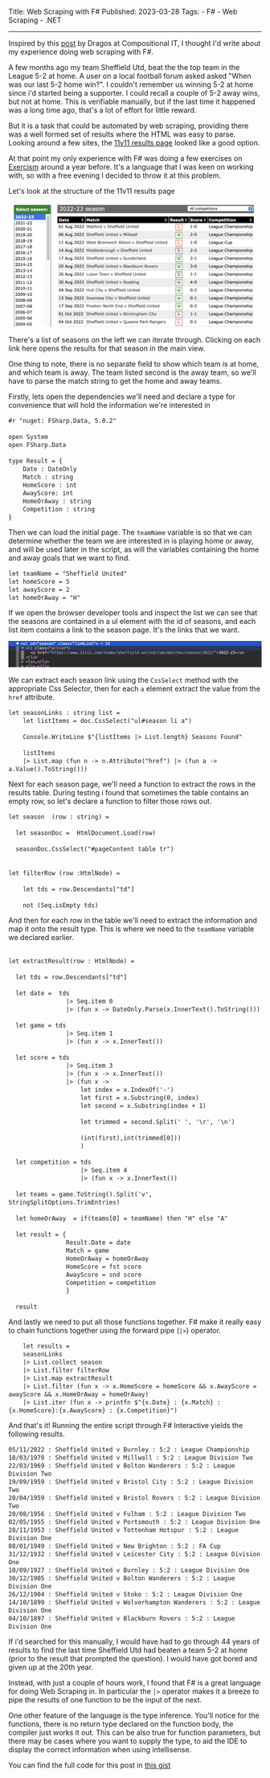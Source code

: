 Title: Web Scraping with F#
Published: 2023-03-28
Tags: 
    - F#
    - Web Scraping
    - .NET

---

Inspired by this [post]("https://www.compositional-it.com/news-blog/web-scraping-with-f/") by Dragos at Compositional IT, I thought I'd write about my experience doing web scraping with F#.

A few months ago my team Sheffield Utd,  beat the the top team in the League 5-2 at home. A user on a local football forum asked asked "When was our last 5-2 home win?". I couldn't remember us winning 5-2 at home since i'd started being a supporter. I could recall a couple of 5-2 away wins, but not at home. This is verifiable manually, but if the last time it happened was a long time ago, that's a lot of effort for little reward.

But it is a task that could be automated by web scraping, providing there was a well formed set of results where the HTML was easy to parse. Looking around a few sites, the [11v11 results page]("https://www.11v11.com/teams/sheffield-united/tab/matches/") looked like a good option.

At that point my only experience with F# was doing a few exercises on [Exercism]("https://exercism.org/tracks/fsharp") around a year before. It's a language that I was keen on working with, so with a free evening I decided to throw it at this problem.

Let's look at the structure of the 11v11 results page

<img src="../images/blog/web-scraping-with-fsharp/11v11Results.png" class="img-fluid" title="The 11 v 11 results page showing the structure" alt="The 11 v 11 results page showing the structure"/>  

<br>

There's a list of seasons on the left we can iterate through. Clicking on each link here opens the results for that season in the main view.

One thing to note, there is no separate field to show which team is at home, and which team is away. The team listed second is the away team, so we'll have to parse the match string to get the home and away teams.

Firstly, lets open the dependencies we'll need and declare a type for convenience that will hold the information we're interested in

```
#r "nuget: FSharp.Data, 5.0.2"

open System
open FSharp.Data

type Result = {
    Date : DateOnly
    Match : string
    HomeScore : int
    AwayScore: int
    HomeOrAway : string
    Competition : string
}  

```
 Then we can load the initial page. The `teamName` variable is so that we can determine whether the team we are interested in is playing home or away, and will be used later in the script, as will the variables containing the home and away goals that we want to find.

```
let teamName = "Sheffield United"
let homeScore = 5
let awayScore = 2
let homeOrAway = "H"
```

If we open the browser developer tools and inspect the list we can see that the seasons are contained in a ul element with the id of seasons, and each list item contains a link to the season page. It's the links that we want.

<img src="../images/blog/web-scraping-with-fsharp/seasonlinks.png" class="img-fluid" title="Dev Tools showing the Ul for the seasons" alt="Dev Tools showing the Ul for the seasons"/>  

<br>

We can extract each season link using the `CssSelect` method with the appropriate Css Selector, then for each `a` element extract the value from the `href` attribute.

```
let seasonLinks : string list =
    let listItems = doc.CssSelect("ul#season li a")
    
    Console.WriteLine $"{listItems |> List.length} Seasons Found"
    
    listItems
    |> List.map (fun n -> n.Attribute("href") |> (fun a -> a.Value().ToString())) 
```

Next for each season page, we'll need a function to extract the rows in the results table. During testing i found that sometimes the table contains an empty row, so let's declare a function to filter those rows out.

```
let season  (row : string) =

  let seasonDoc =  HtmlDocument.Load(row)
 
  seasonDoc.CssSelect("#pageContent table tr")
  

let filterRow (row :HtmlNode) =
   
    let tds = row.Descendants["td"]
   
    not (Seq.isEmpty tds)
```


And then for each row in the table we'll need to extract the information and map it onto the result type. This is where we need to the `teamName` variable we declared earlier.

```

let extractResult(row : HtmlNode) =
 
  let tds = row.Descendants["td"]
 
  let date =  tds
                |> Seq.item 0
                |> (fun x -> DateOnly.Parse(x.InnerText().ToString()))
 
  let game = tds
                |> Seq.item 1
                |> (fun x -> x.InnerText())
         
  let score = tds
                |> Seq.item 3
                |> (fun x -> x.InnerText())
                |> (fun x ->
                    let index = x.IndexOf('-')
                    let first = x.Substring(0, index)
                    let second = x.Substring(index + 1)
                   
                    let trimmed = second.Split(' ', '\r', '\n')
                   
                    (int(first),int(trimmed[0]))
                    )
               
  let competition = tds
                    |> Seq.item 4
                    |> (fun x -> x.InnerText())
                   
  let teams = game.ToString().Split('v', StringSplitOptions.TrimEntries)
 
  let homeOrAway  = if(teams[0] = teamName) then "H" else "A"
 
  let result = {
                Result.Date = date
                Match = game
                HomeOrAway = homeOrAway
                HomeScore = fst score
                AwayScore = snd score
                Competition = competition
                }
                   
  result

```



And lastly we need to put all those functions together. F# make it really easy to chain functions together using the forward pipe (`|>`) operator.

```
    let results =
    seasonLinks
    |> List.collect season
    |> List.filter filterRow
    |> List.map extractResult
    |> List.filter (fun x -> x.HomeScore = homeScore && x.AwayScore = awayScore && x.HomeOrAway = homeOrAway)
    |> List.iter (fun x -> printfn $"{x.Date} : {x.Match} : {x.HomeScore}:{x.AwayScore} : {x.Competition}")
```
And that's it! Running the entire script through F# Interactive yields the following results. 

```
05/11/2022 : Sheffield United v Burnley : 5:2 : League Championship
18/03/1978 : Sheffield United v Millwall : 5:2 : League Division Two
22/03/1969 : Sheffield United v Bolton Wanderers : 5:2 : League Division Two
19/09/1959 : Sheffield United v Bristol City : 5:2 : League Division Two
20/04/1959 : Sheffield United v Bristol Rovers : 5:2 : League Division Two
20/08/1956 : Sheffield United v Fulham : 5:2 : League Division Two
02/05/1955 : Sheffield United v Portsmouth : 5:2 : League Division One
28/11/1953 : Sheffield United v Tottenham Hotspur : 5:2 : League Division One
08/01/1949 : Sheffield United v New Brighton : 5:2 : FA Cup
31/12/1932 : Sheffield United v Leicester City : 5:2 : League Division One
10/09/1927 : Sheffield United v Burnley : 5:2 : League Division One
30/12/1905 : Sheffield United v Bolton Wanderers : 5:2 : League Division One
26/12/1904 : Sheffield United v Stoke : 5:2 : League Division One
14/10/1899 : Sheffield United v Wolverhampton Wanderers : 5:2 : League Division One
04/10/1897 : Sheffield United v Blackburn Rovers : 5:2 : League Division One
```

If i'd searched for this manually, I would have had to go through 44 years of results to find the last time Sheffield Utd had beaten a team 5-2 at home (prior to the result that prompted the question). I would have got bored and given up at the 20th year.

Instead, with just a couple of hours work, I found that F# is a great language for doing Web Scraping in. In particular the `|>` operator makes it a breeze to pipe the results of one function to be the input of the next. 

One other feature of the language is the type inference. You'll notice for the functions, there is no return type declared on the function body, the compiler just works it out. This can be also true for function parameters, but there may be cases where you want to supply the type, to aid the IDE to display the correct information when using intellisense.

You can find the full code for this post in [this gist]("https://gist.github.com/MrBliz/36bd1885e983236e5373743df57d8e99")
